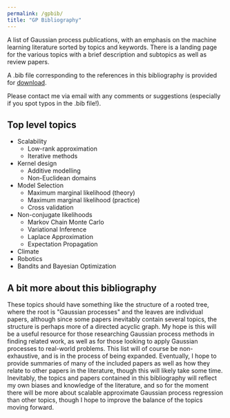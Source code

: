 ```yaml
---
permalink: /gpbib/
title: "GP Bibliography"
---
```


A list of Gaussian process publications, with an emphasis on the machine learning literature sorted by topics and keywords. There is a landing page for the various topics with a brief description and subtopics as well as review papers. 

A .bib file corresponding to the references in this bibliography is provided for [download](/files/gpbib.bib).

Please contact me via email with any comments or suggestions (especially if you spot typos in the .bib file!).

## Top level topics
  - Scalability
    - Low-rank approximation
    - Iterative methods
  - Kernel design
    - Additive modelling
    - Non-Euclidean domains
  - Model Selection
    - Maximum marginal likelihood (theory)
    - Maximum marginal likelihood (practice)
    - Cross validation
  - Non-conjugate likelihoods
    - Markov Chain Monte Carlo
    - Variational Inference
    - Laplace Approximation
    - Expectation Propagation
  - Climate 
  - Robotics
  - Bandits and Bayesian Optimization
  
  

## A bit more about this bibliography
 These topics should have something like the structure of a rooted tree, where the root is "Gaussian processes" and the leaves are individual papers, although since some papers inevitably contain several topics, the structure is perhaps more of a directed acyclic graph.  My hope is this will be a useful resource for those researching Gaussian process methods in finding related work, as well as for those looking to apply Gaussian processes to real-world problems. This list will of course be non-exhaustive, and is in the process of being expanded. Eventually, I hope to provide summaries of many of the included papers as well as how they relate to other papers in the literature, though this will likely take some time. Inevitably, the topics and papers contained in this bibliography will reflect my own biases and knowledge of the literature, and so for the moment there will be more about scalable approximate Gaussian process regression than other topics, though I hope to improve the balance of the topics moving forward. 
